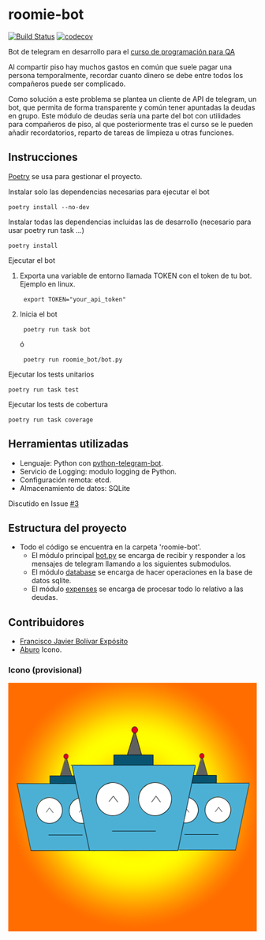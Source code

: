 # roomie-bot
[![Build Status](https://travis-ci.com/dipzza/roomie-bot.svg?branch=master)](https://travis-ci.com/dipzza/roomie-bot)
[![codecov](https://codecov.io/gh/dipzza/roomie-bot/branch/master/graph/badge.svg?token=DR8OVMCUBX)](https://codecov.io/gh/dipzza/roomie-bot)

Bot de telegram en desarrollo para el [curso de programación para QA](https://github.com/JJ/curso-tdd)

Al compartir piso hay muchos gastos en común que suele pagar una persona temporalmente, recordar cuanto dinero se debe entre todos los compañeros puede ser complicado.

Como solución a este problema se plantea un cliente de API de telegram, un bot, que permita de forma transparente y común tener apuntadas la deudas en grupo. Este módulo de deudas sería una parte del bot con utilidades para compañeros de piso, al que posteriormente tras el curso se le pueden añadir recordatorios, reparto de tareas de limpieza u otras funciones.

## Instrucciones

[Poetry](https://python-poetry.org/) se usa para gestionar el proyecto.

Instalar solo las dependencias necesarias para ejecutar el bot
    
    poetry install --no-dev

Instalar todas las dependencias incluidas las de desarrollo (necesario para usar poetry run task ...)
    
    poetry install

Ejecutar el bot

1. Exporta una variable de entorno llamada TOKEN con el token de tu bot. Ejemplo en linux.
        
        export TOKEN="your_api_token"

2. Inicia el bot
        
        poetry run task bot
        
    ó
        
        poetry run roomie_bot/bot.py

Ejecutar los tests unitarios

    poetry run task test

Ejecutar los tests de cobertura

    poetry run task coverage

## Herramientas utilizadas

+ Lenguaje: Python con [python-telegram-bot](https://github.com/python-telegram-bot/python-telegram-bot).
+ Servicio de Logging: modulo logging de Python.
+ Configuración remota: etcd.
+ Almacenamiento de datos: SQLite

Discutido en Issue [#3](https://github.com/dipzza/roomie-bot/issues/3)

## Estructura del proyecto

+ Todo el código se encuentra en la carpeta 'roomie-bot'.
	- El módulo principal [bot.py](roomie-bot/bot.py) se encarga de recibir y responder a los mensajes de telegram llamando a los siguientes submodulos.
	- El módulo [database](roomie-bot/database/) se encarga de hacer operaciones en la base de datos sqlite.
	- El módulo [expenses](roomie-bot/expenses/) se encarga de procesar todo lo relativo a las deudas.

## Contribuidores
+ [Francisco Javier Bolívar Expósito](https://github.com/dipzza)
+ [Aburo](https://github.com/AburoSenpai) Icono.

### Icono (provisional)

 ![Icono del bot](/img/robotito.png)
